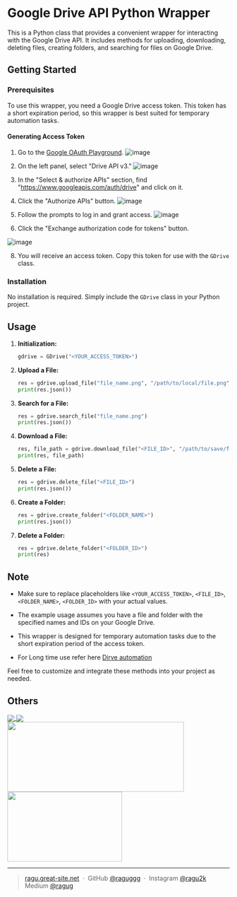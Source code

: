 # Google Drive API Python Wrapper

This is a Python class that provides a convenient wrapper for interacting with the Google Drive API. It includes methods for uploading, downloading, deleting files, creating folders, and searching for files on Google Drive.

## Getting Started

### Prerequisites

To use this wrapper, you need a Google Drive access token. This token has a short expiration period, so this wrapper is best suited for temporary automation tasks.

#### Generating Access Token

1. Go to the [Google OAuth Playground](https://developers.google.com/oauthplayground/#:~:text=Manager%20API%20v2-,Drive%20API%20v3,-Drive%20Activity%20API).
![image](https://github.com/Raguggg/Google-Drive-Python-Wrapper/assets/88898517/618fe0ef-4554-4e35-a23b-2a6e85c5ca47)

2. On the left panel, select "Drive API v3."
![image](https://github.com/Raguggg/Google-Drive-Python-Wrapper/assets/88898517/2a251b5a-18ba-4a3c-8652-9f6765043ea2)

3. In the "Select & authorize APIs" section, find "https://www.googleapis.com/auth/drive" and click on it.

4. Click the "Authorize APIs" button.
![image](https://github.com/Raguggg/Google-Drive-Python-Wrapper/assets/88898517/15a13b51-8e84-4cb9-9c7c-bfc75b8e54af)

6. Follow the prompts to log in and grant access.
![image](https://github.com/Raguggg/Google-Drive-Python-Wrapper/assets/88898517/d679f8ed-dc01-4780-9584-9b6c0a4be698)

7. Click the "Exchange authorization code for tokens" button.

![image](https://github.com/Raguggg/Google-Drive-Python-Wrapper/assets/88898517/536d7fee-5496-470f-afeb-928dc3780e09)

8. You will receive an access token. Copy this token for use with the `GDrive` class.

### Installation

No installation is required. Simply include the `GDrive` class in your Python project.

## Usage

1. **Initialization:**

    ```python
    gdrive = GDrive("<YOUR_ACCESS_TOKEN>")
    ```

2. **Upload a File:**

    ```python
    res = gdrive.upload_file("file_name.png", "/path/to/local/file.png")
    print(res.json())
    ```

3. **Search for a File:**

    ```python
    res = gdrive.search_file("file_name.png")
    print(res.json())
    ```

4. **Download a File:**

    ```python
    res, file_path = gdrive.download_file("<FILE_ID>", "/path/to/save/file.png")
    print(res, file_path)
    ```

5. **Delete a File:**

    ```python
    res = gdrive.delete_file("<FILE_ID>")
    print(res.json())
    ```

6. **Create a Folder:**

    ```python
    res = gdrive.create_folder("<FOLDER_NAME>")
    print(res.json())
    ```

7. **Delete a Folder:**

    ```python
    res = gdrive.delete_folder("<FOLDER_ID>")
    print(res)
    ```

## Note

- Make sure to replace placeholders like `<YOUR_ACCESS_TOKEN>`, `<FILE_ID>`, `<FOLDER_NAME>`, `<FOLDER_ID>` with your actual values.

- The example usage assumes you have a file and folder with the specified names and IDs on your Google Drive.

- This wrapper is designed for temporary automation tasks due to the short expiration period of the access token.

- For Long time use refer here [Dirve automation](https://ragug.medium.com/how-to-upload-files-using-the-google-drive-api-in-python-ebefdfd63eab)

Feel free to customize and integrate these methods into your project as needed.

## Others
<div>
  <a href="https://github.com/raguggg/quillbot-premium-for-free">
    <img align="center" src="https://github-readme-stats.vercel.app/api/pin/?username=raguggg&theme=highcontrast&repo=quillbot-premium-for-free" />
  </a>
   <a href="https://github.com/Raguggg/colab-as-Vps">
    <img align="center" src="https://github-readme-stats.vercel.app/api/pin/?username=raguggg&theme=highcontrast&repo=colab-as-Vps" />
  </a>
</div>
<div>
  <span><img align="center" width="400px" height="158px" src="https://github-readme-stats.vercel.app/api?username=raguggg&theme=highcontrast&show_icons=true" /></span>
  <span><img align="center" width="260px" height="158px" src="https://github-readme-stats.vercel.app/api/top-langs/?username=raguggg&theme=highcontrast&layout=compact&langs_count=10" /></span>
</div>



---

> [ragu.great-site.net](http://ragu.great-site.net/) &nbsp;&middot;&nbsp;
> GitHub [@raguggg](https://github.com/raguggg) &nbsp;&middot;&nbsp;
> Instagram [@ragu2k](https://www.instagram.com/ragu2k/)
> Medium [@ragug](https://ragug.medium.com/)
